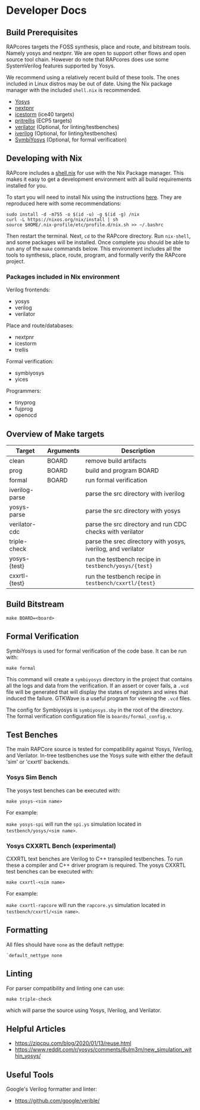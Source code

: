 # Developer Docs

## Build Prerequisites

RAPcores targets the FOSS synthesis, place and route, and bitstream tools. Namely yosys and
nextpnr. We are open to support other flows and open source tool chain. However do note
that RAPcores does use some SystemVerilog features supported by Yosys.

We recommend using a relatively recent build of these tools. The ones included in Linux
distros may be out of date. Using the Nix package manager with the included `shell.nix` is
recommended.

- [Yosys](https://github.com/YosysHQ/yosys)
- [nextpnr](https://github.com/YosysHQ/nextpnr)
- [icestorm](https://github.com/YosysHQ/icestorm) (ice40 targets)
- [prjtrellis](https://github.com/YosysHQ/prjtrellis) (ECP5 targets)
- [verilator](https://github.com/verilator/verilator) (Optional, for linting/testbenches)
- [iverilog](https://github.com/steveicarus/iverilog) (Optional, for linting/testbenches)
- [SymbiYosys](https://github.com/YosysHQ/SymbiYosys) (Optional, for formal verification)

## Developing with Nix

RAPcore includes a [shell.nix](../shell.nix) for use with the Nix Package manager.
This makes it easy to get a development environment with all build requirements installed
for you.

To start you will need to install Nix using the instructions [here](https://nixos.wiki/wiki/Nix_Installation_Guide).
They are reproduced here with some recommendations:

```
sudo install -d -m755 -o $(id -u) -g $(id -g) /nix
curl -L https://nixos.org/nix/install | sh
source $HOME/.nix-profile/etc/profile.d/nix.sh >> ~/.bashrc
```

Then restart the terminal. Next, `cd` to the RAPcore directory. Run `nix-shell`, and some
packages will be installed. Once complete you should be able to run any of the `make` commands
below. This environment includes all the tools to synthesis, place, route, program, and
formally verify the RAPcore project.

### Packages included in Nix environment

Verilog frontends:

- yosys
- verilog 
- verilator

Place and route/databases:

- nextpnr
- icestorm
- trellis

Formal verification:

- symbiyosys
- yices

Programmers:

- tinyprog
- fujprog
- openocd


## Overview of Make targets

| Target         | Arguments | Description |
|----------------|-----------|-------------|
| clean          | BOARD     | remove build artifacts  |
| prog           | BOARD     | build and program BOARD |
| formal         | BOARD     | run formal verification |
| iverilog-parse |           | parse the src directory with iverilog |
| yosys-parse    |           | parse the src directory with yosys |
| verilator-cdc  |           | parse the src directory and run CDC checks with verilator |
| triple-check   |           | parse the srec directory with yosys, iverilog, and verilator |
| yosys-{test}   |           | run the testbench recipe in `testbench/yosys/{test}` |
| cxxrtl-{test}  |           | run the testbench recipe in `testbench/cxxrtl/{test}` |


## Build Bitstream

`make BOARD=<board>`


## Formal Verification

SymbiYosys is used for formal verification of the code base. It can be run with:

`make formal`

This command will create a `symbiyosys` directory in the project that
contains all the logs and data from the verification. If an assert or
cover fails, a `.vcd` file will be generated that will display the states
of registers and wires that induced the failure. GTKWave is a useful
program for viewing the `.vcd` files.

The config for Symbiyosys is `symbiyosys.sby` in the root of the directory.
The formal verification configuration file is `boards/formal_config.v`.

## Test Benches

The main RAPCore source is tested for compatibility against Yosys, IVerilog, and Verilator.
In-tree testbenches use the Yosys suite with either the default 'sim' or 'cxxrtl' backends.

### Yosys Sim Bench

The yosys test benches can be executed with:

`make yosys-<sim name>`

For example:

`make yosys-spi` will run the `spi.ys` simulation located in `testbench/yosys/<sim name>`.

### Yosys CXXRTL Bench (experimental)

CXXRTL text benches are Verilog to C++ transpiled testbenches. To run these a compiler and C++ driver
program is required. 
The yosys CXXRTL test benches can be executed with:

`make cxxrtl-<sim name>`

For example:

`make cxxrtl-rapcore` will run the `rapcore.ys` simulation located in `testbench/cxxrtl/<sim name>`.

## Formatting

All files should have `none` as the default nettype:

```
`default_nettype none
```

## Linting

For parser compatibility and linting one can use:

```
make triple-check
```

which will parse the source using Yosys, IVerilog, and Verilator.

## Helpful Articles

- https://zipcpu.com/blog/2020/01/13/reuse.html
- https://www.reddit.com/r/yosys/comments/6ulm3m/new_simulation_within_yosys/

## Useful Tools

Google's Verilog formatter and linter:
- https://github.com/google/verible/
